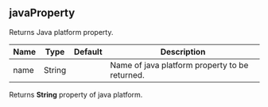 ## javaProperty

Returns Java platform property.

 | Name | Type | Default | Description |
 | ---- | ---- | ------- | ----------- |
 | name | String |   | Name of java platform property to be returned. |

Returns __String__ property of java platform.

